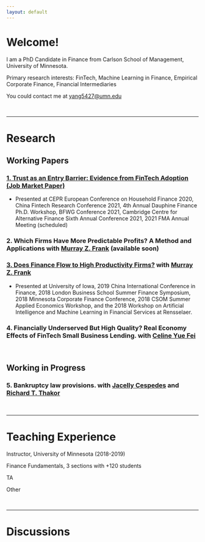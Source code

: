 ```yaml
---
layout: default
---
```




# Welcome! 

I am a PhD Candidate in Finance from Carlson School of Management, University of Minnesota.

Primary research interests: FinTech, Machine Learning in Finance, Empirical Corporate Finance, Financial Intermediaries

You could contact me at yang5427@umn.edu

<br />

---

# Research

## Working Papers

### [1. Trust as an Entry Barrier: Evidence from FinTech Adoption (Job Market Paper)](./papers/TrustFinTech)
*   Presented at CEPR European Conference on Household Finance 2020, China Fintech Research Conference 2021, 4th Annual Dauphine Finance Ph.D. Workshop, BFWG Conference 2021, Cambridge Centre for Alternative Finance Sixth Annual Conference 2021, 2021 FMA Annual Meeting (scheduled)

### 2. Which Firms Have More Predictable Profits? A Method and Applications with [Murray Z. Frank](https://mzfrank.github.io/myweb/) (available soon)

### [3. Does Finance Flow to High Productivity Firms?](./papers/productivity) with [Murray Z. Frank](https://mzfrank.github.io/myweb/)

*   Presented at University of Iowa, 2019  China International Conference in Finance, 2018 London Business School Summer Finance Symposium, 2018 Minnesota Corporate Finance
Conference, 2018 CSOM Summer Applied Economics Workshop, and the 2018 Workshop on Artificial Intelligence and Machine Learning in Financial Services at Rensselaer. 


### 4. Financially Underserved But High Quality? Real Economy Effects of FinTech Small Business Lending. with [Celine Yue Fei](https://www.celinefei.com/)
<br />

## Working in Progress

### 5. Bankruptcy law provisions. with [Jacelly Cespedes](https://sites.google.com/site/jacellycespedes/) and [Richard T. Thakor](https://sites.google.com/site/richardthakor/)

<br />

---

# Teaching Experience 

Instructor, University of Minnesota (2018-2019)

Finance Fundamentals, 3 sections with +120 students

TA

Other

<br />

---

# Discussions 

<br />





